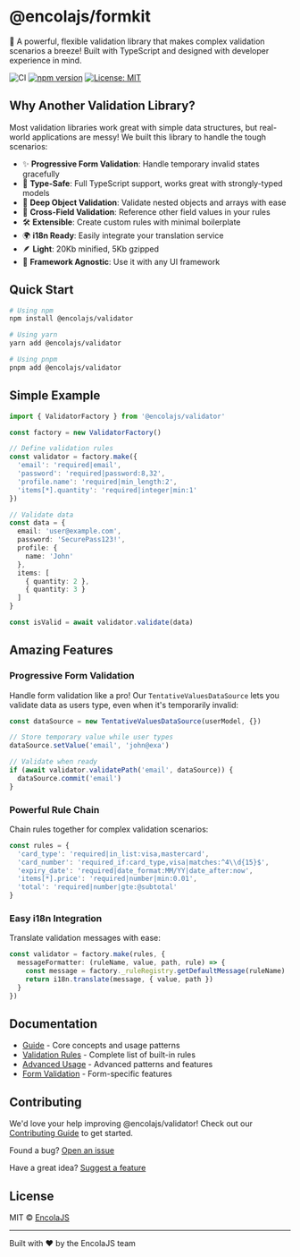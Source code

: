 # @encolajs/formkit

🚀 A powerful, flexible validation library that makes complex validation scenarios a breeze! Built with TypeScript and designed with developer experience in mind.

![CI](https://github.com/encolajs/encolajs-validator/workflows/CI/badge.svg)
[![npm version](https://badge.fury.io/js/@encolajs%2Fvalidator.svg)](https://badge.fury.io/js/@encolajs%2Fvalidator)
[![License: MIT](https://img.shields.io/badge/License-MIT-yellow.svg)](https://opensource.org/licenses/MIT)

## Why Another Validation Library?

Most validation libraries work great with simple data structures, but real-world applications are messy! We built this library to handle the tough scenarios:

- ✨ **Progressive Form Validation**: Handle temporary invalid states gracefully
- 🎯 **Type-Safe**: Full TypeScript support, works great with strongly-typed models
- 🌳 **Deep Object Validation**: Validate nested objects and arrays with ease
- 🔄 **Cross-Field Validation**: Reference other field values in your rules
- 🛠 **Extensible**: Create custom rules with minimal boilerplate
- 🌍 **i18n Ready**: Easily integrate your translation service
- 🪶 **Light**: 20Kb minified, 5Kb gzipped
- 🎨 **Framework Agnostic**: Use it with any UI framework

## Quick Start

```bash
# Using npm
npm install @encolajs/validator

# Using yarn
yarn add @encolajs/validator

# Using pnpm
pnpm add @encolajs/validator
```

## Simple Example

```typescript
import { ValidatorFactory } from '@encolajs/validator'

const factory = new ValidatorFactory()

// Define validation rules
const validator = factory.make({
  'email': 'required|email',
  'password': 'required|password:8,32',
  'profile.name': 'required|min_length:2',
  'items[*].quantity': 'required|integer|min:1'
})

// Validate data
const data = {
  email: 'user@example.com',
  password: 'SecurePass123!',
  profile: {
    name: 'John'
  },
  items: [
    { quantity: 2 },
    { quantity: 3 }
  ]
}

const isValid = await validator.validate(data)
```

## Amazing Features

### Progressive Form Validation

Handle form validation like a pro! Our `TentativeValuesDataSource` lets you validate data as users type, even when it's temporarily invalid:

```typescript
const dataSource = new TentativeValuesDataSource(userModel, {})

// Store temporary value while user types
dataSource.setValue('email', 'john@exa')

// Validate when ready
if (await validator.validatePath('email', dataSource)) {
  dataSource.commit('email')
}
```

### Powerful Rule Chain

Chain rules together for complex validation scenarios:

```typescript
const rules = {
  'card_type': 'required|in_list:visa,mastercard',
  'card_number': 'required_if:card_type,visa|matches:^4\\d{15}$',
  'expiry_date': 'required|date_format:MM/YY|date_after:now',
  'items[*].price': 'required|number|min:0.01',
  'total': 'required|number|gte:@subtotal'
}
```

### Easy i18n Integration

Translate validation messages with ease:

```typescript
const validator = factory.make(rules, {
  messageFormatter: (ruleName, value, path, rule) => {
    const message = factory._ruleRegistry.getDefaultMessage(ruleName)
    return i18n.translate(message, { value, path })
  }
})
```

## Documentation

- [Guide](./docs/guide.md) - Core concepts and usage patterns
- [Validation Rules](./docs/validation-rules.md) - Complete list of built-in rules
- [Advanced Usage](./docs/advanced-usage.md) - Advanced patterns and features
- [Form Validation](./docs/form-validation.md) - Form-specific features

## Contributing

We'd love your help improving @encolajs/validator! Check out our [Contributing Guide](./CONTRIBUTING.md) to get started.

Found a bug? [Open an issue](https://github.com/encolajs/validator/issues/new?template=bug_report.md)

Have a great idea? [Suggest a feature](https://github.com/encolajs/validator/issues/new?template=feature_request.md)

## License

MIT © [EncolaJS](https://github.com/encolajs)

---

Built with ❤️ by the EncolaJS team